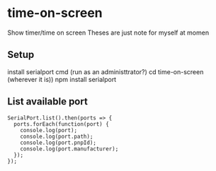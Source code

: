 # time-on-screen
Show timer/time on screen 
Theses are just note for myself at momen

## Setup
install serialport
cmd (run as an administtrator?)
cd time-on-screen (wherever it is))
npm install serialport

## List available port 
```
SerialPort.list().then(ports => {
  ports.forEach(function(port) {
    console.log(port);
    console.log(port.path);
    console.log(port.pnpId);
    console.log(port.manufacturer);
  });
});
```
